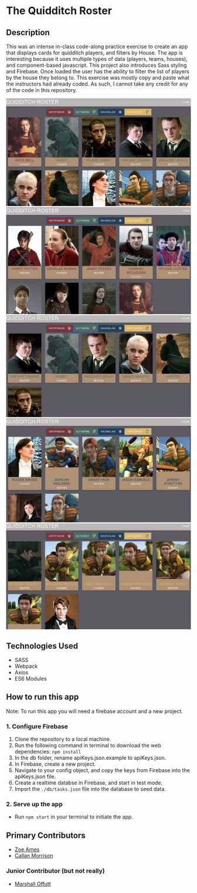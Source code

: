 # The Quidditch Roster

## Description
This was an intense in-class code-along practice exercise to create an app that displays cards for quidditch players, and filters by House. The app is interesting because it uses multiple types of data (players, teams, houses), and component-based javascript. This project also introduces Sass styling and Firebase. Once loaded the user has the ability to filter the list of players by the house they belong to. This exercise was mostly copy and paste what the instructors had already coded. As such, I cannot take any credit for any of the code in this repository.

![mainview](./screenshots/snapshot1.png)
![gryffindor](./screenshots/snapshot2.png)
![slytherin](./screenshots/snapshot3.png)
![ravenclaw](./screenshots/snapshot4.png)
![hufflepuff](./screenshots/snapshot5.png)

## Technologies Used
* SASS
* Webpack
* Axios
* ES6 Modules

## How to run this app
Note: To run this app you will need a firebase account and a new project.

### 1. Configure Firebase
1. Clone the repository to a local machine.
2. Run the following command in terminal to download the web dependencies: `npm install`
3. In the db folder, rename apiKeys.json.example to apiKeys.json.
4. In Firebase, create a new project.
5. Navigate to your config object, and copy the keys from Firebase into the apiKeys.json file.
6. Create a realtime databse in Firebase, and start in test mode.
7. Import the `./db/tasks.json` file into the database to seed data.

### 2. Serve up the app
* Run `npm start` in your terminal to initiate the app.

## Primary Contributors
* [Zoe Ames](https://github.com/zoeames)
* [Callan Morrison](https://github.com/morecallan)

### Junior Contributor (but not really)
* [Marshall Offutt](https://github.com/marshalloffutt)
